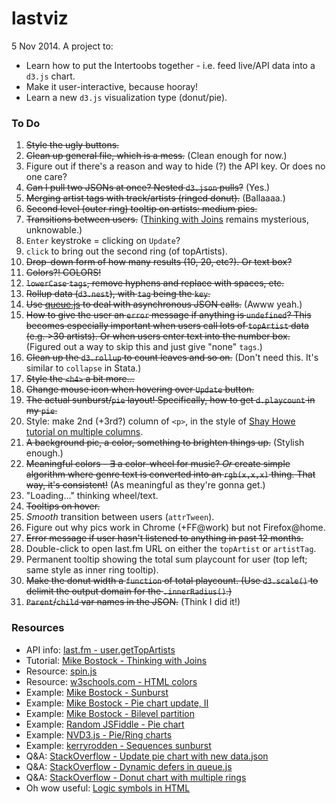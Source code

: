 lastviz
=======

5 Nov 2014. A project to:
* Learn how to put the Intertoobs together - i.e. feed live/API data into a `d3.js` chart.
* Make it user-interactive, because hooray!
* Learn a new `d3.js` visualization type (donut/pie). 

### To Do
1. ~~Style the ugly buttons.~~
2. ~~Clean up general file, which is a mess.~~ (Clean enough for now.)
3. Figure out if there's a reason and way to hide (?) the API key. Or does no one care?
4. ~~Can I pull two JSONs at once? Nested `d3.json` pulls?~~ (Yes.)
5. ~~Merging artist tags with track/artists (ringed donut).~~ (Ballaaaa.)
6. ~~Second level (outer ring) tooltip on artists: medium pics.~~ 
7. ~~Transitions between users.~~ ([Thinking with Joins](http://bost.ocks.org/mike/join/) remains mysterious, unknowable.)
8. `Enter` keystroke = clicking on `Update`?
9. `click` to bring out the second ring (of topArtists).
10. ~~Drop-down form of how many results (10, 20, etc?). Or text box?~~ 
11. ~~Colors?! COLORS!~~
12. ~~`lowerCase` `tags`, remove hyphens and replace with spaces, etc.~~
13. ~~Rollup data (`d3.nest`), with `tag` being the `key`.~~ 
14. ~~Use [queue.js](http://bl.ocks.org/mbostock/1696080) to deal with asynchronous JSON calls.~~ (Awww yeah.)
15. ~~How to give the user an `error` message if anything is `undefined`? This becomes especially important when users call lots of `topArtist` data (e.g. >30 artists). Or when users enter text into the number box.~~ (Figured out a way to skip this and just give "none" `tags`.)
16. ~~Clean up the `d3.rollup` to count leaves and so on.~~ (Don't need this. It's similar to `collapse` in Stata.)
17. ~~Style the `<h4>` a bit more...~~
18. ~~Change mouse icon when hovering over `Update` button.~~
19. ~~The actual sunburst/`pie` layout! Specifically, how to get `d.playcount` in my `pie`.~~
20. Style: make 2nd (+3rd?) column of `<p>`, in the style of [Shay Howe tutorial on multiple columns](http://learn.shayhowe.com/html-css/positioning-content/).
21. ~~A background pic, a color, something to brighten things up.~~ (Stylish enough.)
22. ~~Meaningful colors - &exist; a color-wheel for music? *Or* create simple algorithm where genre text is converted into an `rgb(x,x,x)` thing. That way, it's consistent!~~ (As meaningful as they're gonna get.) 
23. "Loading..." thinking wheel/text. 
24. ~~Tooltips on hover.~~
25. *Smooth* transition between users (`attrTween`).
26. Figure out why pics work in Chrome (+FF@work) but not Firefox@home.
27. ~~Error message if user hasn't listened to anything in past 12 months.~~
28. Double-click to open last.fm URL on either the `topArtist` or `artistTag`. 
29. Permanent tooltip showing the total sum playcount for user (top left; same style as inner ring tooltip). 
30. ~~Make the donut width a `function` of total playcount. (Use `d3.scale()` to delimit the output domain for the `.innerRadius()`.)~~
31. ~~`Parent`/`child` var names in the JSON.~~ (Think I did it!)



### Resources

* API info: [last.fm - user.getTopArtists](http://www.last.fm/api/show/user.getTopArtists)
* Tutorial: [Mike Bostock - Thinking with Joins](http://bost.ocks.org/mike/join/)
* Resource: [spin.js](https://fgnass.github.io/spin.js/)
* Resource: [w3schools.com - HTML colors](http://www.w3schools.com/html/html_colors.asp)
* Example: [Mike Bostock - Sunburst](http://bl.ocks.org/mbostock/4063423)
* Example: [Mike Bostock - Pie chart update, II](https://gist.github.com/mbostock/1346410)
* Example: [Mike Bostock - Bilevel partition](http://bl.ocks.org/mbostock/5944371)
* Example: [Random JSFiddle - Pie chart](http://jsfiddle.net/ragingsquirrel3/qkHK6/)
* Example: [NVD3.js - Pie/Ring charts](http://nvd3.org/examples/pie.html)
* Example: [kerryrodden - Sequences sunburst](http://bl.ocks.org/kerryrodden/7090426)
* Q&A: [StackOverflow - Update pie chart with new data.json](https://stackoverflow.com/questions/19717519/update-d3-pie-chart-with-new-data-json)
* Q&A: [StackOverflow - Dynamic defers in queue.js](https://stackoverflow.com/questions/21687230/dynamically-change-the-number-of-defer-calls-in-queue-js)
* Q&A: [StackOverflow - Donut chart with multiple rings](https://stackoverflow.com/questions/17507728/d3-js-donut-charts-with-multiple-rings)
* Oh wow useful: [Logic symbols in HTML](https://en.wikipedia.org/wiki/List_of_logic_symbols)


